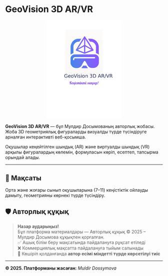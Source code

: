 
# GeoVision 3D AR/VR

<p align="center">
  <img src="GeoVision_Emblem_DejaVu_Recreated.png" alt="GeoVision Logo" width="240"/>
</p>

**GeoVision 3D AR/VR** — бұл Мулдир Досымованың  авторлық жобасы.  
Жоба 3D геометриялық фигураларды визуалды түрде түсіндіруге арналған интерактивті веб-қосымша.

Оқушылар кеңейтілген шындық (AR) және виртуалды шындық (VR) арқылы фигуралардың көлемін, формуласын көріп, есептеп, тапсырма орындай алады.

---

## 🎯 Мақсаты

Орта және жоғары сынып оқушыларына (7–11) кеңістіктік ойлауды дамыту, геометрияны көрнекі түрде түсіндіру.


## 🛡 Авторлық құқық

> **Назар аударыңыз!**  
> Бұл платформа материалдары — Авторлық құқық © 2025 – Мулдир Досымова құқықпен қорғалған.  
> ✅ Ашық білім беру мақсатында пайдалануға рұқсат етіледі  
> ❌ Коммерциялық мақсатта пайдалануға тыйым салынады  
> 🔁 Көшіріп қолданғанда **автор есімі міндетті түрде көрсетілуі тиіс**

---

**© 2025. Платформаны жасаған:** *Muldir Dossymova*
